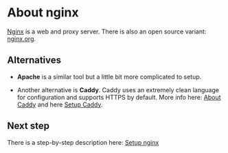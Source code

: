 # About nginx

[Nginx](https://www.nginx.com) is a web and proxy server.
There is also an open source variant: [nginx.org](https://nginx.org).

## Alternatives

- **Apache** is a similar tool but a little bit more complicated to setup.

- Another alternative is **Caddy**. Caddy uses an extremely clean language
for configuration and supports HTTPS by default.
More info  here: [About Caddy](./about_caddy.md)
and here [Setup Caddy](./setup_caddy.md).

## Next step

There is a step-by-step description here:
[Setup nginx](./setup_nginx.md)
